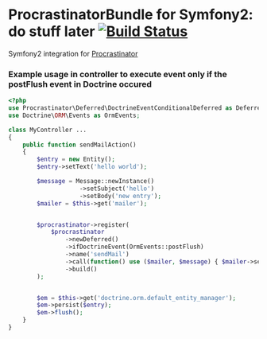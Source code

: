 # ProcrastinatorBundle for Symfony2: do stuff later [![Build Status](https://secure.travis-ci.org/lstrojny/ProcrastinatorBundle.svg)](http://travis-ci.org/lstrojny/ProcrastinatorBundle)

Symfony2 integration for [Procrastinator](https://github.com/lstrojny/Procrastinator)

### Example usage in controller to execute event only if the postFlush event in Doctrine occured
```php
<?php
use Procrastinator\Deferred\DoctrineEventConditionalDeferred as Deferred;
use Doctrine\ORM\Events as OrmEvents;

class MyController ...
{
    public function sendMailAction()
    {
        $entry = new Entity();
        $entry->setText('hello world');

        $message = Message::newInstance()
                    ->setSubject('hello')
                    ->setBody('new entry');
        $mailer = $this->get('mailer');


        $procrastinator->register(
            $procrastinator
                ->newDeferred()
                ->ifDoctrineEvent(OrmEvents::postFlush)
                ->name('sendMail')
                ->call(function() use ($mailer, $message) { $mailer->send($message); })
                ->build()
        );


        $em = $this->get('doctrine.orm.default_entity_manager');
        $em->persist($entry);
        $em->flush();
    }
}
```
